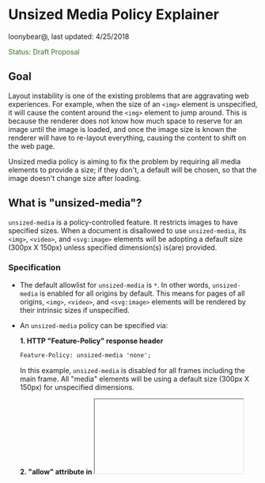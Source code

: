 # Unsized Media Policy Explainer

loonybear@, last updated: 4/25/2018

<span style="color:#38761d;">Status: Draft Proposal</span>


## Goal

Layout instability is one of the existing problems that are aggravating web experiences. For example, when the size of an `<img>` element is unspecified, it will cause the content around the `<img>` element to jump around. This is because the renderer does not know how much space to reserve for an image until the image is loaded, and once the image size is known the renderer will have to re-layout everything, causing the content to shift on the web page.

Unsized media policy is aiming to fix the problem by requiring all media elements to provide a size; if they don't, a default will be chosen, so that the image doesn't change size after loading.


## What is "unsized-media"?

`unsized-media` is a policy-controlled feature. It restricts images to have specified sizes. When a document is disallowed to use `unsized-media`, its `<img>`, `<video>`, and `<svg:image>` elements will be adopting a default size (300px X 150px) unless specified dimension(s) is(are) provided. 


### Specification

- The default allowlist for `unsized-media` is `*`. In other words, `unsized-media` is enabled for all origins by default. This means for pages of all origins, `<img>`, `<video>`, and `<svg:image>` elements will be rendered by their intrinsic sizes if unspecified.

- An `unsized-media` policy can be specified via:

    **1.  HTTP "Feature-Policy" response header**
    ```html
    Feature-Policy: unsized-media 'none';
    ```
    In this example, `unsized-media` is disabled for all frames including the main frame. All "media" elements will be using a default size (300px X 150px) for unspecified dimensions.

    **2. "allow" attribute in <iframe>**
    ```html
    <iframe src="https://example.com" allow="unsized-media 'self' https://foo.com;">
    ```
    In this example, `unsized-media` is disabled everywhere except on the origin of the main document and on `https://foo.com`.


### Examples

<table>
  <tr align="center">
   <td width="400">Feature-Policy: unsized-media 'none'; </td>
   <td width="400">Feature-Policy: unsized-media *; </td>
  </tr>
  <tr align="center">
   <td>
<img src="unsized-media-exmple0.png" width="80%">
   </td>
   <td>
<img src="unsized-media-exmple0.png" width="80%">
   </td>
  </tr>
  <tr align="center">
   <td colspan="2">

```html
"example0.com"
<img width="300" height="200" src="cat.jpg">
<img style="width:300px; height:200px" src="cat.jpg">
```
   </td>
  </tr>
</table>

For an `<img>`, `<video>`, or `<svg:image>` element, if its size is specified, then the element will be rendered using its specified size, regardless of the state of the policy.


<table>
  <tr align="center">
   <td width="400">Feature-Policy: unsized-media 'none'; </td>
   <td width="400">Feature-Policy: unsized-media *; </td>
  </tr>
  <tr align="center">
   <td>
<img src="unsized-media-disabled1.png" width="80%">
   </td>
   <td>
<img src="unsized-media-enabled1.png" width="80%">
   </td>
  </tr>
  <tr align="center">
   <td colspan="2">

```html
"example1.com"
<img width="300" src="cat.jpg">
<img style="height:300px;" src="cat.jpg">
```
   </td>
  </tr>
</table>

For an `<img>`, `<video>`, or `<svg:image>` element, if one dimension is specified, default width or height will be used, when `unsized-media` is disallowed.


<table>
  <tr align="center">
   <td width="400">Feature-Policy: unsized-media 'none'; </td>
   <td width="400">Feature-Policy: unsized-media *; </td>
  </tr>
  <tr align="center">
   <td>
<img src="unsized-media-disabled2.png" width="80%">
   </td>
   <td>
<img src="unsized-media-enabled2.png" width="80%">
   </td>
  </tr>
  <tr align="center">
   <td colspan="2">

```html
"example2.com"
<img src="cat.jpg">
```
   </td>
  </tr>
</table>

For an `<img>`, `<video>`, or `<svg:image>` element, if both dimensions are unspecified, default dimensions will be used, when `unsized-media` is disallowed.


## intrinsicsize="" Attribute on Media Elements

The caveat of the policy is that it is challenging to maintain an aspect ratio of a media element when the width is set to be proportional to the screen. One potential solution is to introduce an intrisicsize="" attribute on media elements. Please read the explainer for [Transfer Size Policy](https://github.com/ojanvafai/intrinsicsize-attribute) for more details.

